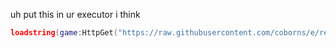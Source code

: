 uh put this in ur executor i think

```lua
loadstring(game:HttpGet("https://raw.githubusercontent.com/coborns/e/refs/heads/main/main.lua", true))()
```
